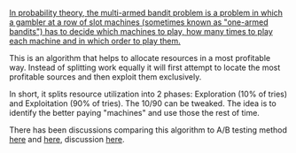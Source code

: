 [In probability theory, the multi-armed bandit problem is a problem in which a gambler at a row of slot machines (sometimes known as "one-armed bandits") has to decide which machines to play, how many times to play each machine and in which order to play them.](https://en.wikipedia.org/wiki/Multi-armed_bandit)

This is an algorithm that helps to allocate resources in a most profitable way. Instead of splitting work equally it will first attempt to locate the most profitable sources and then exploit them exclusively.

In short, it splits resource utilization into 2 phases: Exploration (10% of tries) and Exploitation (90% of tries). The 10/90 can be tweaked. The idea is to identify the better paying "machines" and use those the rest of time.   

There has been discussions comparing this algorithm to A/B testing method [here](https://vwo.com/blog/multi-armed-bandit-algorithm/) and [here](http://stevehanov.ca/blog/index.php?id=132), discussion [here](https://news.ycombinator.com/item?id=11437114).